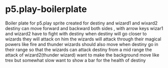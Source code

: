 # p5.play-boilerplate
Boiler plate for p5.play
sprite created for destiny and wizard1 and wixard2
destiny can move forward and backward both sides , with arrow keys 
wizar1 and wizard2 have to fight with destiny
when destiny will go closer to wizards they will attack on him 
the wizards will attack through their magical powers like fire and thunder
wizards should also move when destiny go in their range so that the wizards can attack destiny from a mid range
the attack of wizard2(thunder wizard)
want to make the background move like trex but somewhat slow
want to show a bar for the health of destiny
